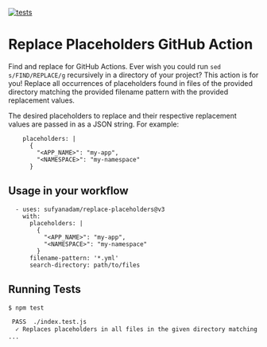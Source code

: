 [![tests](https://github.com/sufyanadam/replace-placeholders/actions/workflows/test.yml/badge.svg)](https://github.com/sufyanadam/replace-placeholders/actions/workflows/test.yml)

# Replace Placeholders GitHub Action

Find and replace for GitHub Actions. Ever wish you could run `sed s/FIND/REPLACE/g` 
recursively in a directory of your project? This action is for you!
Replace all occurrences of placeholders found in files of the provided directory
matching the provided filename pattern with the provided replacement values.

The desired placeholders to replace and their respective replacement values are
passed in as a JSON string. For example:

```
    placeholders: |
      {
        "<APP_NAME>": "my-app",
        "<NAMESPACE>": "my-namespace"
      }
```

## Usage in your workflow

```
  - uses: sufyanadam/replace-placeholders@v3
    with:
      placeholders: |
        {
          "<APP_NAME>": "my-app",
          "<NAMESPACE>": "my-namespace"
        }
      filename-pattern: '*.yml'
      search-directory: path/to/files
```

## Running Tests


```bash
$ npm test

 PASS  ./index.test.js
  ✓ Replaces placeholders in all files in the given directory matching the given filename pattern (70ms)
...
```
